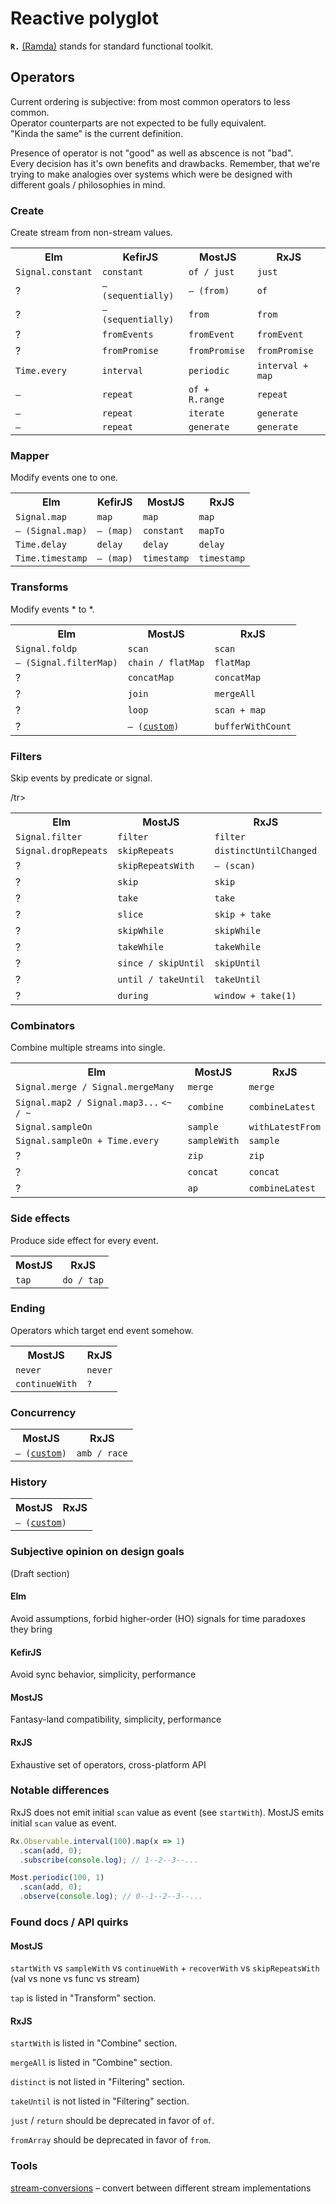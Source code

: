 # Reactive polyglot

**`R.`** [(Ramda)](http://ramdajs.com/0.19.1/index.html) stands for standard functional toolkit.

## Operators

Current ordering is subjective: from most common operators to less common.<br/>
Operator counterparts are not expected to be fully equivalent.<br/>
"Kinda the same" is the current definition.

Presence of operator is not "good" as well as abscence is not "bad".<br/> 
Every decision has it's own benefits and drawbacks.
Remember, that we're trying to make analogies over systems which were be designed
with different goals / philosophies in mind.

### Create

Create stream from non-stream values.

<table>
<tr><th>Elm</th><th>KefirJS</th><th>MostJS</th><th>RxJS</th></tr>
<tr><td><code>Signal.constant</code></td><td><code>constant</code></td><td><code>of / just</code></td><td><code>just</code></td></tr>
<tr><td>?</td><td><code>– (sequentially)</code></td><td><code>– (from)</code></td><td><code>of</code></td></tr>
<tr><td>?</td><td><code>– (sequentially)</code></td><td><code>from</code></td><td><code>from</code></td></tr>
<tr><td>?</td><td><code>fromEvents</code></td><td><code>fromEvent</code></td><td><code>fromEvent</code></td></tr>
<tr><td>?</td><td><code>fromPromise</code></td><td><code>fromPromise</code></td><td><code>fromPromise</code></td></tr>
<tr><td><code>Time.every</code></td><td><code>interval</code></td><td><code>periodic</code></td><td><code>interval + map</code></td></tr>
<tr><td><code>–</code></td><td><code>repeat</code></td><td><code>of + R.range</code></td><td><code>repeat</code></td></tr>
<tr><td><code>–</code></td><td><code>repeat</code></td><td><code>iterate</code></td><td><code>generate</code></td></tr>
<tr><td><code>–</code></td><td><code>repeat</code></td><td><code>generate</code></td><td><code>generate</code></td></tr>
</table>

### Mapper

Modify events one to one.

<table>
<tr><th>Elm</th><th>KefirJS</th><th>MostJS</th><th>RxJS</th></tr>
<tr><td><code>Signal.map</code></td><td><code>map</code></td><td><code>map</code></td><td><code>map</code></td></tr>
<tr><td><code>– (Signal.map)</code></td><td><code>– (map)</code></td><td><code>constant</code></td><td><code>mapTo</code></td></tr>
<tr><td><code>Time.delay</code></td><td><code>delay</code></td><td><code>delay</code></td><td><code>delay</code></td></tr>
<tr><td><code>Time.timestamp</code></td><td><code>– (map)</code></td><td><code>timestamp</code></td><td><code>timestamp</code></td></tr>
</table>

### Transforms

Modify events * to *.

<table>
<tr><th>Elm</th><th>MostJS</th><th>RxJS</th></tr>
<tr><td><code>Signal.foldp</code></td><td><code>scan</code></td><td><code>scan</code></td></tr>
<tr><td><code>– (Signal.filterMap)</code></td><td><code>chain / flatMap</code></td><td><code>flatMap</code></td></tr>
<tr><td>?</td><td><code>concatMap</code></td><td><code>concatMap</code></td></td></tr>
<tr><td>?</td><td><code>join</code></td><td><code>mergeAll</code></td></td></tr>
<tr><td>?</td><td><code>loop</code></td><td><code>scan + map</code></td></td></tr>
<tr><td>?</td><td><code>– (<a href="bufferWithCount.md">custom</a>)</code></td><td><code>bufferWithCount</code></td></td></tr>
</table>

### Filters

Skip events by predicate or signal.

<table>
<tr><th>Elm</th><th>MostJS</th><th>RxJS</th></tr>
<tr><td><code>Signal.filter</code></td><td><code>filter</code></td><td><code>filter</code></td></tr>
<tr><td><code>Signal.dropRepeats</code></td><td><code>skipRepeats</code></td><td><code>distinctUntilChanged</code></td></tr>
<tr><td>?</td><td><code>skipRepeatsWith</code></td><td><code>– (scan)</code></td></tr>
<tr><td>?</td><td><code>skip</code></td><td><code>skip</code></td></tr>
<tr><td>?</td><td><code>take</code></td><td><code>take</code></td></tr>
<tr><td>?</td><td><code>slice</code></td><td><code>skip + take</code></td>/tr>
<tr><td>?</td><td><code>skipWhile</code></td><td><code>skipWhile</code></td></tr>
<tr><td>?</td><td><code>takeWhile</code></td><td><code>takeWhile</code></td></tr>
<tr><td>?</td><td><code>since / skipUntil</code></td><td><code>skipUntil</code></td></tr>
<tr><td>?</td><td><code>until / takeUntil</code></td><td><code>takeUntil</code></td></tr>
<tr><td>?</td><td><code>during</code></td><td><code>window + take(1)</code></td></tr>
</table>

### Combinators

Combine multiple streams into single.

<table>
<tr><th>Elm</th><th>MostJS</th><th>RxJS</th></tr>
<tr><td><code>Signal.merge / Signal.mergeMany</code></td><td><code>merge</code></td><td><code>merge</code></td></tr>
<tr><td><code>Signal.map2 / Signal.map3...</code> <code><~ / ~</code></td><td><code>combine</code></td><td><code>combineLatest</code></td></tr>
<tr><td><code>Signal.sampleOn</code></td><td><code>sample</code></td><td><code>withLatestFrom</code></td></tr>
<tr><td><code>Signal.sampleOn + Time.every</code></td><td><code>sampleWith</code></td><td><code>sample</code></td></tr>
<tr><td>?</td><td><code>zip</code></td><td><code>zip</code></td></tr>
<tr><td>?</td><td><code>concat</code></td><td><code>concat</code></td></tr>
<tr><td>?</td><td><code>ap</code></td><td><code>combineLatest</code></td></tr>
</table>

### Side effects 

Produce side effect for every event.

<table>
<tr><th>MostJS</th><th>RxJS</th></tr>
<tr><td><code>tap</code></td><td><code>do / tap</code></td></tr>
</table>

### Ending

Operators which target end event somehow.

<table>
<tr><th>MostJS</th><th>RxJS</th></tr>
<tr><td><code>never</code></td><td><code>never</code></td></tr>
<tr><td><code>continueWith</code></td><td><code>?</code></td></tr>
</table>

### Concurrency

<table>
<tr><th>MostJS</th><th>RxJS</th></tr>
<tr><td><code>– (<a href="https://github.com/ivan-kleshnin/reactive-polyglot/wiki/race">custom</a>)</code></td><td><code>amb / race</code></td></tr>
</table>

### History

<table>
<tr><th>MostJS</th><th>RxJS</th></tr>
<tr><td colspan="2"><code>– (<a href="history.md">custom</a>)</code></td></tr>
</table>

### Subjective opinion on design goals 

(Draft section)

#### Elm

Avoid assumptions, forbid higher-order (HO) signals for time paradoxes they bring

#### KefirJS

Avoid sync behavior, simplicity, performance

#### MostJS

Fantasy-land compatibility, simplicity, performance

#### RxJS 

Exhaustive set of operators, cross-platform API

### Notable differences

RxJS does not emit initial `scan` value as event (see `startWith`).
MostJS emits initial `scan` value as event.

```js
Rx.Observable.interval(100).map(x => 1)
  .scan(add, 0);
  .subscribe(console.log); // 1--2--3--...

Most.periodic(100, 1)
  .scan(add, 0);
  .observe(console.log); // 0--1--2--3--...
```

### Found docs / API quirks

#### MostJS 

`startWith` vs `sampleWith` vs `continueWith` + `recoverWith` vs `skipRepeatsWith`<br/>
(val vs none vs func vs stream)

`tap` is listed in "Transform" section.

#### RxJS

`startWith` is listed in "Combine" section.

`mergeAll` is listed in "Combine" section.

`distinct` is not listed in "Filtering" section.

`takeUntil` is not listed in "Filtering" section.

`just` / `return` should be deprecated in favor of `of`.

`fromArray` should be deprecated in favor of `from`.

### Tools

[stream-conversions](https://github.com/TylorS/stream-conversions) – convert between different stream implementations
